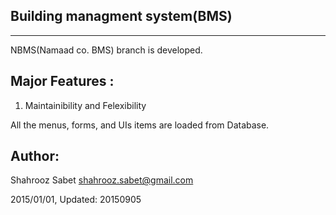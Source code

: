 Building managment system(BMS)
----
----
NBMS(Namaad co. BMS) branch is developed. 


Major Features :
----

1. Maintainibility and Felexibility

All the menus, forms, and UIs items are loaded from Database.

Author:
----
Shahrooz Sabet <shahrooz.sabet@gmail.com>

2015/01/01, Updated: 20150905